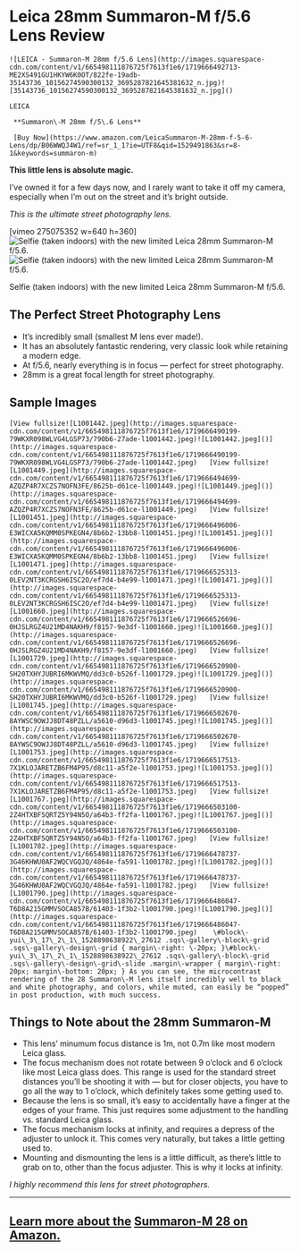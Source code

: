 # Leica 28mm Summaron-M f/5.6 Lens Review

    ![LEICA - Summaron-M 28mm f/5.6 Lens](http://images.squarespace-cdn.com/content/v1/665498111876725f7613f1e6/1719666492713-ME2XS491GU1HKYW6K0OT/822fe-19adb-35143736_10156274590300132_3695287821645381632_n.jpg)![35143736_10156274590300132_3695287821645381632_n.jpg]()    

    LEICA

     **Summaron\-M 28mm f/5\.6 Lens**

     [Buy Now](https://www.amazon.com/LeicaSummaron-M-28mm-f-5-6-Lens/dp/B06WWQJ4W1/ref=sr_1_1?ie=UTF8&qid=1529491863&sr=8-1&keywords=summaron-m)    

  **This little lens is absolute magic.**

 I’ve owned it for a few days now, and I rarely want to take it off my camera, especially when I’m out on the street and it’s bright outside.

 *This is the ultimate street photography lens.*

 \[vimeo 275075352 w\=640 h\=360]   ![Selfie (taken indoors) with the new limited Leica 28mm Summaron-M f/5.6.](http://images.squarespace-cdn.com/content/v1/665498111876725f7613f1e6/1719666461219-5602851WT4PRZ6BBMZHS/0501e-c931f-l1001557.jpg)![Selfie (taken indoors) with the new limited Leica 28mm Summaron-M f/5.6.]() 

  Selfie (taken indoors) with the new limited Leica 28mm Summaron\-M f/5\.6\.

  

   ## The Perfect Street Photography Lens

 * It’s incredibly small (smallest M lens ever made!).
* It has an absolutely fantastic rendering, very classic look while retaining a modern edge.
* At f/5\.6, nearly everything is in focus — perfect for street photography.
* 28mm is a great focal length for street photography.

 ## Sample Images

    [View fullsize![L1001442.jpeg](http://images.squarespace-cdn.com/content/v1/665498111876725f7613f1e6/1719666490199-79WKXR098WLVG4LGSP73/790b6-27ade-l1001442.jpeg)![L1001442.jpeg]()](http://images.squarespace-cdn.com/content/v1/665498111876725f7613f1e6/1719666490199-79WKXR098WLVG4LGSP73/790b6-27ade-l1001442.jpeg)   [View fullsize![L1001449.jpeg](http://images.squarespace-cdn.com/content/v1/665498111876725f7613f1e6/1719666494699-AZQZP4R7XCZS7NOFN3FE/8625b-d61ce-l1001449.jpeg)![L1001449.jpeg]()](http://images.squarespace-cdn.com/content/v1/665498111876725f7613f1e6/1719666494699-AZQZP4R7XCZS7NOFN3FE/8625b-d61ce-l1001449.jpeg)   [View fullsize![L1001451.jpeg](http://images.squarespace-cdn.com/content/v1/665498111876725f7613f1e6/1719666496006-E3WICXA5KQMM0SPKEGN4/8b6b2-13bb8-l1001451.jpeg)![L1001451.jpeg]()](http://images.squarespace-cdn.com/content/v1/665498111876725f7613f1e6/1719666496006-E3WICXA5KQMM0SPKEGN4/8b6b2-13bb8-l1001451.jpeg)   [View fullsize![L1001471.jpeg](http://images.squarespace-cdn.com/content/v1/665498111876725f7613f1e6/1719666525313-0LEV2NT3KCRGSH6ISC2O/ef7d4-b4e99-l1001471.jpeg)![L1001471.jpeg]()](http://images.squarespace-cdn.com/content/v1/665498111876725f7613f1e6/1719666525313-0LEV2NT3KCRGSH6ISC2O/ef7d4-b4e99-l1001471.jpeg)   [View fullsize![L1001660.jpeg](http://images.squarespace-cdn.com/content/v1/665498111876725f7613f1e6/1719666526696-0HJSLRGZ4U21MD4NAKH9/f8157-9e3df-l1001660.jpeg)![L1001660.jpeg]()](http://images.squarespace-cdn.com/content/v1/665498111876725f7613f1e6/1719666526696-0HJSLRGZ4U21MD4NAKH9/f8157-9e3df-l1001660.jpeg)   [View fullsize![L1001729.jpeg](http://images.squarespace-cdn.com/content/v1/665498111876725f7613f1e6/1719666520900-SH20TXHYJUBRI6MKWVMQ/dd3c0-b526f-l1001729.jpeg)![L1001729.jpeg]()](http://images.squarespace-cdn.com/content/v1/665498111876725f7613f1e6/1719666520900-SH20TXHYJUBRI6MKWVMQ/dd3c0-b526f-l1001729.jpeg)   [View fullsize![L1001745.jpeg](http://images.squarespace-cdn.com/content/v1/665498111876725f7613f1e6/1719666502670-8AYWSC9OWJJ8DT48PZLL/a5610-d96d3-l1001745.jpeg)![L1001745.jpeg]()](http://images.squarespace-cdn.com/content/v1/665498111876725f7613f1e6/1719666502670-8AYWSC9OWJJ8DT48PZLL/a5610-d96d3-l1001745.jpeg)   [View fullsize![L1001753.jpeg](http://images.squarespace-cdn.com/content/v1/665498111876725f7613f1e6/1719666517513-7X1KLOJARETZB6FM4P95/d8c11-a5f2e-l1001753.jpeg)![L1001753.jpeg]()](http://images.squarespace-cdn.com/content/v1/665498111876725f7613f1e6/1719666517513-7X1KLOJARETZB6FM4P95/d8c11-a5f2e-l1001753.jpeg)   [View fullsize![L1001767.jpeg](http://images.squarespace-cdn.com/content/v1/665498111876725f7613f1e6/1719666503100-2Z4HTXBF5QRTZ5Y94N5O/a64b3-ff2fa-l1001767.jpeg)![L1001767.jpeg]()](http://images.squarespace-cdn.com/content/v1/665498111876725f7613f1e6/1719666503100-2Z4HTXBF5QRTZ5Y94N5O/a64b3-ff2fa-l1001767.jpeg)   [View fullsize![L1001782.jpeg](http://images.squarespace-cdn.com/content/v1/665498111876725f7613f1e6/1719666478737-3G46KHWU0AF2WQCVGQJQ/4864e-fa591-l1001782.jpeg)![L1001782.jpeg]()](http://images.squarespace-cdn.com/content/v1/665498111876725f7613f1e6/1719666478737-3G46KHWU0AF2WQCVGQJQ/4864e-fa591-l1001782.jpeg)   [View fullsize![L1001790.jpeg](http://images.squarespace-cdn.com/content/v1/665498111876725f7613f1e6/1719666486047-T6D8A215GMMVSOCA857B/61403-1f3b2-l1001790.jpeg)![L1001790.jpeg]()](http://images.squarespace-cdn.com/content/v1/665498111876725f7613f1e6/1719666486047-T6D8A215GMMVSOCA857B/61403-1f3b2-l1001790.jpeg)    \#block\-yui\_3\_17\_2\_1\_1528898638922\_27612 .sqs\-gallery\-block\-grid .sqs\-gallery\-design\-grid { margin\-right: \-20px; }\#block\-yui\_3\_17\_2\_1\_1528898638922\_27612 .sqs\-gallery\-block\-grid .sqs\-gallery\-design\-grid\-slide .margin\-wrapper { margin\-right: 20px; margin\-bottom: 20px; } As you can see, the microcontrast rendering of the 28 Summaron\-M lens itself incredibly well to black and white photography, and colors, while muted, can easily be “popped” in post production, with much success.

 ## Things to Note about the 28mm Summaron\-M

 * This lens’ minumum focus distance is 1m, not 0\.7m like most modern Leica glass.
* The focus mechanism does not rotate between 9 o’clock and 6 o’clock like most Leica glass does. This range is used for the standard street distances you’ll be shooting it with — but for closer objects, you have to go all the way to 1 o’clock, which definitely takes some getting used to.
* Because the lens is so small, it’s easy to accidentally have a finger at the edges of your frame. This just requires some adjustment to the handling vs. standard Leica glass.
* The focus mechanism locks at infinity, and requires a depress of the adjuster to unlock it. This comes very naturally, but takes a little getting used to.
* Mounting and dismounting the lens is a little difficult, as there’s little to grab on to, other than the focus adjuster. This is why it locks at infinity.

 *I highly recommend this lens for street photographers.*

 

---

 ## [Learn more about the](https://amzn.to/2ytBm5q) [**Summaron\-M 28** on Amazon](https://amzn.to/2ytBm5q)[.](https://amzn.to/2ytBm5q)

 



 